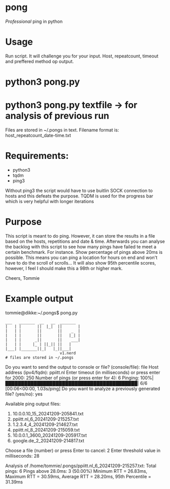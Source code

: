 # pong
_Professional_ ping in python

# Usage
Run script. It will challenge you for your input. Host, repeatcount, timeout and preffered method op output. 

# python3 pong.py
# python3 pong.py textfile        -> for analysis of previous run

Files are stored in ~/.pongs in text. 
Filename format is: host_repeatcount_date-time.txt

# Requirements:
- python3
- tqdm
- ping3

Without ping3 the script would have to use buitlin SOCK connection to hosts and this defeats the purpose. TQDM is used for the progress bar which is very helpful with longer iterations

# Purpose
This script is meant to do ping. However, it can store the results in a file based on the hosts, repetitions and date & time. Afterwards you can analyse the backlog with this script to see how many pings have failed te meet a certain benchmark. For instance. Show percentage of pings above 20ms is possible. This means you can ping a location for hours on end and won't have to do the scroll of scrolls... It will also show 95th percentile scores, however, I feel I should make this a 98th or higher mark.

Cheers,
Tommie

# Example output
tommie@dikke:~/.pongs$ pong.py 

    ___   _______  __   __  _______ 
    |   | |       ||  |_|  ||       |
    |   | |       ||       ||    _  |
    |   | |       ||       ||   |_| |
    |   | |      _||       ||    ___|
    |   | |     |_ | ||_|| ||   |    
    |___| |_______||_|   |_||___|    
                            v1.nerd
    # files are stored in ~/.pongs
    
Do you want to send the output to console or file? (console/file): file
Host address (ipv4/fqdn): ppiitt.nl
Enter timeout (in milliseconds) or press enter for 2000: 250
Number of pings (or press enter for 4): 6
Pinging: 100%|██████████████████████████████████████████| 6/6 [00:06<00:00,  1.03s/ping]
Do you want to analyze a previously generated file? (yes/no): yes

Available ping output files:
1. 10.0.0.10_15_20241209-205841.txt
2. ppiitt.nl_6_20241209-215257.txt
3. 1.2.3.4_4_20241209-214627.txt
4. ppiitt.nl_8_20241209-215059.txt
5. 10.0.0.1_3600_20241209-205917.txt
6. google.de_2_20241209-214817.txt

Choose a file (number) or press Enter to cancel: 2
Enter threshold value in milliseconds: 28

Analysis of /home/tommie/.pongs/ppiitt.nl_6_20241209-215257.txt:
    Total pings: 6
    Pings above 28.0ms: 3 (50.00%)
    Minimum RTT = 26.83ms, Maximum RTT = 30.59ms, Average RTT = 28.20ms, 95th Percentile = 31.39ms
